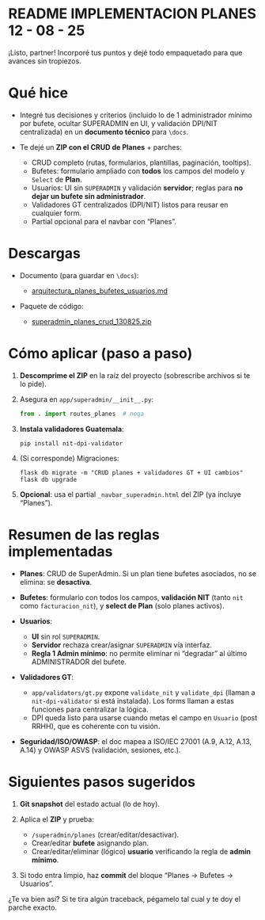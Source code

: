 # README IMPLEMENTACION PLANES 12 - 08 - 25
¡Listo, partner! Incorporé tus puntos y dejé todo empaquetado para que avances sin tropiezos.

# Qué hice

* Integré tus decisiones y criterios (incluido lo de 1 administrador mínimo por bufete, ocultar SUPERADMIN en UI, y validación DPI/NIT centralizada) en un **documento técnico** para `\docs`.
* Te dejé un **ZIP con el CRUD de Planes** + parches:

  * CRUD completo (rutas, formularios, plantillas, paginación, tooltips).
  * Bufetes: formulario ampliado con **todos** los campos del modelo y `Select` de **Plan**.
  * Usuarios: UI sin `SUPERADMIN` y validación **servidor**; reglas para **no dejar un bufete sin administrador**.
  * Validadores GT centralizados (DPI/NIT) listos para reusar en cualquier form.
  * Partial opcional para el navbar con “Planes”.

# Descargas

* Documento (para guardar en `\docs`):

  * [arquitectura\_planes\_bufetes\_usuarios.md](sandbox:/mnt/data/docs/arquitectura_planes_bufetes_usuarios.md)
* Paquete de código:

  * [superadmin\_planes\_crud\_130825.zip](sandbox:/mnt/data/superadmin_planes_crud_130825.zip)

# Cómo aplicar (paso a paso)

1. **Descomprime el ZIP** en la raíz del proyecto (sobrescribe archivos si te lo pide).
2. Asegura en `app/superadmin/__init__.py`:

   ```python
   from . import routes_planes  # noqa
   ```
3. **Instala validadores Guatemala**:

   ```
   pip install nit-dpi-validator
   ```
4. (Si corresponde) Migraciones:

   ```
   flask db migrate -m "CRUD planes + validadores GT + UI cambios"
   flask db upgrade
   ```
5. **Opcional**: usa el partial `_navbar_superadmin.html` del ZIP (ya incluye “Planes”).

# Resumen de las reglas implementadas

* **Planes**: CRUD de SuperAdmin. Si un plan tiene bufetes asociados, no se elimina: se **desactiva**.
* **Bufetes**: formulario con todos los campos, **validación NIT** (tanto `nit` como `facturacion_nit`), y **select de Plan** (solo planes activos).
* **Usuarios**:

  * **UI** sin rol `SUPERADMIN`.
  * **Servidor** rechaza crear/asignar `SUPERADMIN` vía interfaz.
  * **Regla 1 Admin mínimo**: no permite eliminar ni “degradar” al último ADMINISTRADOR del bufete.
* **Validadores GT**:

  * `app/validators/gt.py` expone `validate_nit` y `validate_dpi` (llaman a `nit-dpi-validator` si está instalada). Los forms llaman a estas funciones para centralizar la lógica.
  * DPI queda listo para usarse cuando metas el campo en `Usuario` (post RRHH), que es coherente con tu visión.
* **Seguridad/ISO/OWASP**: el doc mapea a ISO/IEC 27001 (A.9, A.12, A.13, A.14) y OWASP ASVS (validación, sesiones, etc.).

# Siguientes pasos sugeridos

1. **Git snapshot** del estado actual (lo de hoy).
2. Aplica el **ZIP** y prueba:

   * `/superadmin/planes` (crear/editar/desactivar).
   * Crear/editar **bufete** asignando plan.
   * Crear/editar/eliminar (lógico) **usuario** verificando la regla de **admin mínimo**.
3. Si todo entra limpio, haz **commit** del bloque “Planes → Bufetes → Usuarios”.

¿Te va bien así? Si te tira algún traceback, pégamelo tal cual y te doy el parche exacto.
